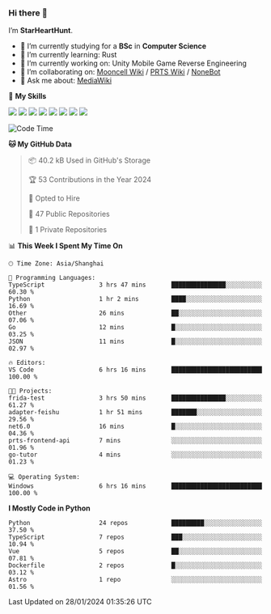 ### Hi there 👋

I’m **StarHeartHunt**.

- 🏫 I’m currently studying for a **BSc** in **Computer Science**
- 🌱 I’m currently learning: Rust
- 🔭 I’m currently working on: Unity Mobile Game Reverse Engineering
- 👯 I’m collaborating on: [Mooncell Wiki](https://fgo.wiki/) / [PRTS Wiki](http://prts.wiki/) / [NoneBot](https://github.com/nonebot)
- 💬 Ask me about: [MediaWiki](https://www.mediawiki.org)

🌟 **My Skills**

![](https://img.shields.io/badge/-Python-3e74a2?style=flat-square&logo=Python&logoColor=fff)
![](https://img.shields.io/badge/-Node.js-339933?style=flat-square&logo=node.js&logoColor=fff)
![](https://img.shields.io/badge/-Vue-4fc08d?style=flat-square&logo=vue.js&logoColor=fff)
![](https://img.shields.io/badge/-React-2d98ce?style=flat-square&logo=React&logoColor=fff)
![](https://img.shields.io/badge/-TypeScript-3178C6?style=flat-square&logo=TypeScript&logoColor=fff)
![](https://img.shields.io/badge/-Docker-2496ED?style=flat-square&logo=Docker&logoColor=fff)
![](https://img.shields.io/badge/-Linux-000000?style=flat-square&logo=Linux&logoColor=fff)
![](https://img.shields.io/badge/-Dotnet-512bd4?style=flat-square&logo=.net&logoColor=fff)

<!--START_SECTION:waka-->
![Code Time](http://img.shields.io/badge/Code%20Time-867%20hrs%2047%20mins-blue)

**🐱 My GitHub Data** 

> 📦 40.2 kB Used in GitHub's Storage 
 > 
> 🏆 53 Contributions in the Year 2024
 > 
> 💼 Opted to Hire
 > 
> 📜 47 Public Repositories 
 > 
> 🔑 1 Private Repositories 
 > 
📊 **This Week I Spent My Time On** 

```text
🕑︎ Time Zone: Asia/Shanghai

💬 Programming Languages: 
TypeScript               3 hrs 47 mins       ███████████████░░░░░░░░░░   60.30 % 
Python                   1 hr 2 mins         ████░░░░░░░░░░░░░░░░░░░░░   16.69 % 
Other                    26 mins             ██░░░░░░░░░░░░░░░░░░░░░░░   07.06 % 
Go                       12 mins             █░░░░░░░░░░░░░░░░░░░░░░░░   03.25 % 
JSON                     11 mins             █░░░░░░░░░░░░░░░░░░░░░░░░   02.97 % 

🔥 Editors: 
VS Code                  6 hrs 16 mins       █████████████████████████   100.00 % 

🐱‍💻 Projects: 
frida-test               3 hrs 50 mins       ███████████████░░░░░░░░░░   61.27 % 
adapter-feishu           1 hr 51 mins        ███████░░░░░░░░░░░░░░░░░░   29.56 % 
net6.0                   16 mins             █░░░░░░░░░░░░░░░░░░░░░░░░   04.36 % 
prts-frontend-api        7 mins              ░░░░░░░░░░░░░░░░░░░░░░░░░   01.96 % 
go-tutor                 4 mins              ░░░░░░░░░░░░░░░░░░░░░░░░░   01.23 % 

💻 Operating System: 
Windows                  6 hrs 16 mins       █████████████████████████   100.00 % 
```

**I Mostly Code in Python** 

```text
Python                   24 repos            █████████░░░░░░░░░░░░░░░░   37.50 % 
TypeScript               7 repos             ███░░░░░░░░░░░░░░░░░░░░░░   10.94 % 
Vue                      5 repos             ██░░░░░░░░░░░░░░░░░░░░░░░   07.81 % 
Dockerfile               2 repos             █░░░░░░░░░░░░░░░░░░░░░░░░   03.12 % 
Astro                    1 repo              ░░░░░░░░░░░░░░░░░░░░░░░░░   01.56 % 
```




 Last Updated on 28/01/2024 01:35:26 UTC
<!--END_SECTION:waka-->
